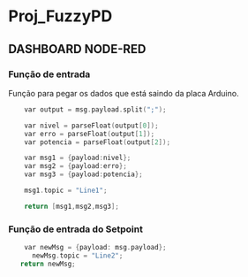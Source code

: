 # Proj_FuzzyPD

## DASHBOARD NODE-RED

### Função de entrada

Função para pegar os dados que está saindo da placa Arduino.

```c++
    var output = msg.payload.split(";");

    var nivel = parseFloat(output[0]);
    var erro = parseFloat(output[1]);
    var potencia = parseFloat(output[2]);

    var msg1 = {payload:nivel};
    var msg2 = {payload:erro};
    var msg3 = {payload:potencia};

    msg1.topic = "Line1";

    return [msg1,msg2,msg3];
```

  
  
### Função de entrada do Setpoint

```c++
    var newMsg = {payload: msg.payload};
      newMsg.topic = "Line2";
   return newMsg;
```

  
